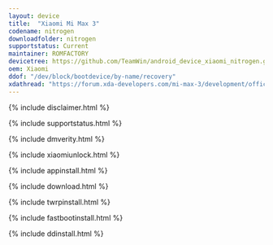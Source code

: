 ```yaml
---
layout: device
title:  "Xiaomi Mi Max 3"
codename: nitrogen
downloadfolder: nitrogen
supportstatus: Current
maintainer: ROMFACTORY
devicetree: https://github.com/TeamWin/android_device_xiaomi_nitrogen.git
oem: Xiaomi
ddof: "/dev/block/bootdevice/by-name/recovery"
xdathread: "https://forum.xda-developers.com/mi-max-3/development/official-twrp-3-2-x-xiaomi-mi-max-3-t3825561"
---
```


{% include disclaimer.html %}

{% include supportstatus.html %}

{% include dmverity.html %}

{% include xiaomiunlock.html %}

{% include appinstall.html %}

{% include download.html %}

{% include twrpinstall.html %}

{% include fastbootinstall.html %}

{% include ddinstall.html %}

